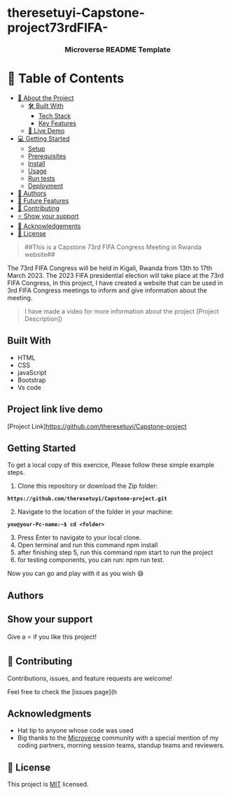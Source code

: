 # theresetuyi-Capstone-project73rdFIFA-

<a name="readme-top"></a>

<div align="center">
  <h3><b>Microverse README Template</b></h3>
</div>

# 📗 Table of Contents

- [📖 About the Project](#about-project)
  - [🛠 Built With](#built-with)
    - [Tech Stack](#tech-stack)
    - [Key Features](#key-features)
  - [🚀 Live Demo](#live-demo)
- [💻 Getting Started](#getting-started)
  - [Setup](#setup)
  - [Prerequisites](#prerequisites)
  - [Install](#install)
  - [Usage](#usage)
  - [Run tests](#run-tests)
  - [Deployment](#triangular_flag_on_post-deployment)
- [👥 Authors](#authors)
- [🔭 Future Features](#future-features)
- [🤝 Contributing](#contributing)
- [⭐️ Show your support](#support)
- [🙏 Acknowledgements](#acknowledgements)
- [📝 License](#license)


> ##This is a Capstone 73rd FIFA Congress Meeting in Rwanda website##

The 73rd FIFA Congress will be held in Kigali, Rwanda from 13th to 17th March 2023. The 2023 FIFA presidential election will take place at the 73rd FIFA Congress,
In this project, I have created a website that can be used in 3rd FIFA Congress meetings to inform and give information about the meeting.

> I have made a video for more information about the project [Project Description])


## Built With

- HTML
- CSS
- javaScript
- Bootstrap
- Vs code

## Project link live demo

[Project Link]https://github.com/theresetuyi/Capstone-project



## Getting Started
To get a local copy of this exercice, Please follow these simple example steps.

1. Clone this repository or download the Zip folder:

**``https://github.com/theresetuyi/Capstone-project.git``**

2. Navigate to the location of the folder in your machine:

**``you@your-Pc-name:~$ cd <folder>``**

3. Press Enter to navigate to your local clone.
4. Open terminal and run this command npm install
5. after finishing step 5, run this command npm start to run the project
6. for testing components, you can run: npm run test.

Now you can go and play with it as you wish :smile:

## Authors



## Show your support
Give a ⭐️ if you like this project!

## 🤝 Contributing

Contributions, issues, and feature requests are welcome!

Feel free to check the [issues page](h

## Acknowledgments

- Hat tip to anyone whose code was used
- Big thanks to the [Microverse](https://bit.ly/MicroverseTN) community with a special mention of my coding partners, morning session teams, standup teams and reviewers.

## 📝 License
This project is [MIT](./LICENSE.txt) licensed.
